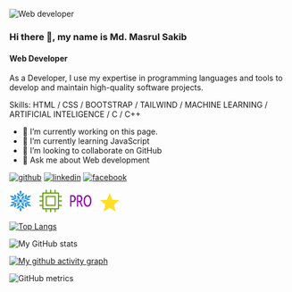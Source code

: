 ![Web developer](https://wallpaperaccess.com/full/1947431.jpg)

### Hi there 👋, my name is Md. Masrul Sakib
#### Web Developer

As a Developer, I use my expertise in programming languages and tools to develop and maintain high-quality software projects.

Skills: HTML / CSS / BOOTSTRAP / TAILWIND / MACHINE LEARNING / ARTIFICIAL INTELIGENCE / C / C++ 

- 🔭 I’m currently working on this page. 
- 🌱 I’m currently learning JavaScript 
- 👯 I’m looking to collaborate on GitHub 
- 💬 Ask me about Web development 

[<img src='https://cdn.jsdelivr.net/npm/simple-icons@3.0.1/icons/github.svg' alt='github' height='40'>](https://github.com/MasrulSakib)  [<img src='https://cdn.jsdelivr.net/npm/simple-icons@3.0.1/icons/linkedin.svg' alt='linkedin' height='40'>](https://www.linkedin.com/in/masrul-sakib-1a668223b//)  [<img src='https://cdnjs.cloudflare.com/ajax/libs/font-awesome/6.2.0/css/brands.min.css" integrity="sha512-+oRH6u1nDGSm3hH8poU85YFIVTdSnS2f+texdPGrURaJh8hzmhMiZrQth6l56P4ZQmxeZzd2DqVEMqQoJ8J89A==" crossorigin="anonymous" referrerpolicy="no-referrer" ' alt='facebook' height='40'>](https://www.facebook.com/masrul.sakib)  

<a href='https://archiveprogram.github.com/'><img src='https://raw.githubusercontent.com/acervenky/animated-github-badges/master/assets/acbadge.gif' width='40' height='40'></a> <a href='https://docs.github.com/en/developers'><img src='https://raw.githubusercontent.com/acervenky/animated-github-badges/master/assets/devbadge.gif' width='40' height='40'></a> <a href='https://github.com/pricing'><img src='https://raw.githubusercontent.com/acervenky/animated-github-badges/master/assets/pro.gif' width='40' height='40'></a> <a href='https://stars.github.com/'><img src='https://raw.githubusercontent.com/acervenky/animated-github-badges/master/assets/starbadge.gif' width='35' height='35'></a> 

[![Top Langs](https://github-readme-stats.vercel.app/api/top-langs/?username=MasrulSakib&langs_count=10&hide_progress=true&theme=dracula)](https://github.com/MasrulSakib/github-readme-stats)

![My GitHub stats](https://github-readme-stats.vercel.app/api?username=MasrulSakib&show_icons=true&theme=dracula) 

[![My github activity graph](https://github-readme-activity-graph.cyclic.app/graph?username=MasrulSakib&theme=dracula)](https://github.com/MasrulSakib/github-readme-activity-graph)  

![GitHub metrics](https://metrics.lecoq.io/MasrulSakib)  
